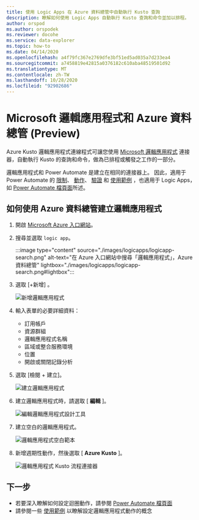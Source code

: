 ```yaml
---
title: 使用 Logic Apps 在 Azure 資料總管中自動執行 Kusto 查詢
description: 瞭解如何使用 Logic Apps 自動執行 Kusto 查詢和命令並加以排程。
author: orspod
ms.author: orspodek
ms.reviewer: docohe
ms.service: data-explorer
ms.topic: how-to
ms.date: 04/14/2020
ms.openlocfilehash: a4f79fc367e2769dfe3bf51ed5ad035a7d233ea4
ms.sourcegitcommit: a7458819e42815a0376182c610aba48519501d92
ms.translationtype: MT
ms.contentlocale: zh-TW
ms.lasthandoff: 10/28/2020
ms.locfileid: "92902686"
---
```

# <a name="microsoft-logic-app-and-azure-data-explorer-preview"></a>Microsoft 邏輯應用程式和 Azure 資料總管 (Preview) 

Azure Kusto 邏輯應用程式連線程式可讓您使用 [Microsoft 邏輯應用程式](/azure/logic-apps/logic-apps-what-are-logic-apps) 連接器，自動執行 Kusto 的查詢和命令，做為已排程或觸發之工作的一部分。

邏輯應用程式和 Power Automate 是建立在相同的連接器上。 因此，適用于 Power Automate 的 [限制](../../flow.md#limitations)、 [動作](../../flow.md#flow-actions)、 [驗證](../../flow.md#authentication) 和 [使用範例](../../flow-usage.md) ，也適用于 Logic Apps，如 [Power Automate 檔頁面](../../flow.md)所述。

## <a name="how-to-create-a-logic-app-with-azure-data-explorer"></a>如何使用 Azure 資料總管建立邏輯應用程式

1. 開啟 [Microsoft Azure 入口網站](https://ms.portal.azure.com/)。 
1. 搜尋並選取 `logic app`。

    :::image type="content" source="./images/logicapps/logicapp-search.png" alt-text="在 Azure 入口網站中搜尋「邏輯應用程式」，Azure 資料總管" lightbox="./images/logicapps/logicapp-search.png#lightbox":::

1. 選取 [+新增]  。

    ![新增邏輯應用程式](./Images/logicapps/logicapp-add.png)

1. 輸入表單的必要詳細資料：
    * 訂用帳戶
    * 資源群組
    * 邏輯應用程式名稱
    * 區域或整合服務環境
    * 位置
    * 開啟或關閉記錄分析
1. 選取 [檢閱 + 建立]。

    ![建立邏輯應用程式](./Images/logicapps/logicapp-create-new.png)

1. 建立邏輯應用程式時，請選取 [ **編輯** ]。

    ![編輯邏輯應用程式設計工具](./Images/logicapps/logicapp-editdesigner.png "logicapp-editdesigner")

1. 建立空白的邏輯應用程式。

    ![邏輯應用程式空白範本](./Images/logicapps/logicapp-blanktemplate.png "logicapp-blanktemplate")

1. 新增週期性動作，然後選取 [ **Azure Kusto** ]。

    ![邏輯應用程式 Kusto 流程連接器](./Images/logicapps/logicapp-kustoconnector.png "logicapp-kustoconnector")

## <a name="next-steps"></a>下一步

* 若要深入瞭解如何設定迴圈動作，請參閱 [Power Automate 檔頁面](../../flow.md)
* 請參閱一些 [使用範例](../../flow-usage.md) 以瞭解設定邏輯應用程式動作的概念
